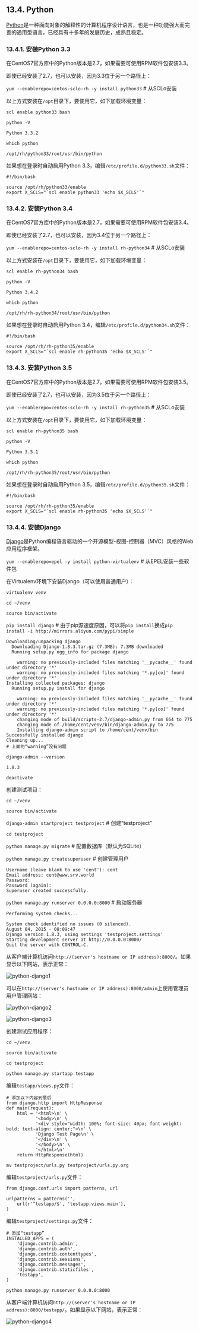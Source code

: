 ## 13.4. Python

[Python](http://www.python.org/)是一种面向对象的解释性的计算机程序设计语言，也是一种功能强大而完善的通用型语言，已经具有十多年的发展历史，成熟且稳定。

### 13.4.1. 安装Python 3.3

在CentOS7官方库中的Python版本是2.7，如果需要可使用RPM软件包安装3.3。

即使已经安装了2.7，也可以安装，因为3.3位于另一个路径上：

`yum --enablerepo=centos-sclo-rh -y install python33` # 从SCLo安装

以上方式安装在`/opt`目录下，要使用它，如下加载环境变量：

`scl enable python33 bash`

`python -V`

```
Python 3.3.2
```

`which python`

```
/opt/rh/python33/root/usr/bin/python
```

如果想在登录时自动启用Python 3.3，编辑`/etc/profile.d/python33.sh`文件：

```
#!/bin/bash

source /opt/rh/python33/enable
export X_SCLS="`scl enable python33 'echo $X_SCLS'`"
```

### 13.4.2. 安装Python 3.4

在CentOS7官方库中的Python版本是2.7，如果需要可使用RPM软件包安装3.4。

即使已经安装了2.7，也可以安装，因为3.4位于另一个路径上：

`yum --enablerepo=centos-sclo-rh -y install rh-python34` # 从SCLo安装

以上方式安装在`/opt`目录下，要使用它，如下加载环境变量：

`scl enable rh-python34 bash`

`python -V`

```
Python 3.4.2
```

`which python`

```
/opt/rh/rh-python34/root/usr/bin/python
```

如果想在登录时自动启用Python 3.4，编辑`/etc/profile.d/python34.sh`文件：

```
#!/bin/bash

source /opt/rh/rh-python35/enable
export X_SCLS="`scl enable rh-python35 'echo $X_SCLS'`"
```

### 13.4.3. 安装Python 3.5

在CentOS7官方库中的Python版本是2.7，如果需要可使用RPM软件包安装3.5。

即使已经安装了2.7，也可以安装，因为3.5位于另一个路径上：

`yum --enablerepo=centos-sclo-rh -y install rh-python35` # 从SCLo安装

以上方式安装在`/opt`目录下，要使用它，如下加载环境变量：

`scl enable rh-python35 bash`

`python -V`

```
Python 3.5.1
```

`which python`

```
/opt/rh/rh-python35/root/usr/bin/python
```

如果想在登录时自动启用Python 3.5，编辑`/etc/profile.d/python35.sh`文件：

```
#!/bin/bash

source /opt/rh/rh-python35/enable
export X_SCLS="`scl enable rh-python35 'echo $X_SCLS'`"
```

### 13.4.4. 安装Django

[Django](http://www.djangoproject.com/)是Python编程语言驱动的一个开源模型-视图-控制器（MVC）风格的Web应用程序框架。

`yum --enablerepo=epel -y install python-virtualenv` # 从EPEL安装一些软件包

在Virtualenv环境下安装Django（可以使用普通用户）：

`virtualenv venv`

`cd ~/venv`

`source bin/activate`

`pip install django` # 由于pip源速度原因，可以将`pip install`换成`pip install -i http://mirrors.aliyun.com/pypi/simple`

```
Downloading/unpacking django
  Downloading Django-1.8.3.tar.gz (7.3MB): 7.3MB downloaded
  Running setup.py egg_info for package django

    warning: no previously-included files matching '__pycache__' found under directory '*'
    warning: no previously-included files matching '*.py[co]' found under directory '*'
Installing collected packages: django
  Running setup.py install for django

    warning: no previously-included files matching '__pycache__' found under directory '*'
    warning: no previously-included files matching '*.py[co]' found under directory '*'
    changing mode of build/scripts-2.7/django-admin.py from 664 to 775
    changing mode of /home/cent/venv/bin/django-admin.py to 775
    Installing django-admin script to /home/cent/venv/bin
Successfully installed django
Cleaning up...
# 上面的“warning”没有问题
```

`django-admin --version`

```
1.8.3
```

`deactivate`

创建测试项目：

`cd ~/venv`

`source bin/activate`

`django-admin startproject testproject` # 创建“testproject”

`cd testproject`

`python manage.py migrate` # 配置数据库（默认为SQLite）

`python manage.py createsuperuser` # 创建管理用户

```
Username (leave blank to use 'cent'): cent
Email address: cent@www.srv.world
Password:
Password (again):
Superuser created successfully.
```

`python manage.py runserver 0.0.0.0:8000` # 启动服务器

```
Performing system checks...

System check identified no issues (0 silenced).
August 04, 2015 - 08:09:47
Django version 1.8.3, using settings 'testproject.settings'
Starting development server at http://0.0.0.0:8000/
Quit the server with CONTROL-C.
```

从客户端计算机访问`http://(server's hostname or IP address):8000/`。如果显示以下网站，表示正常：

![python-django1](../Contents/python-django1.png)

可以在`http://(server's hostname or IP address):8000/admin`上使用管理员用户管理网站：

![python-django2](../Contents/python-django2.png)

![python-django3](../Contents/python-django3.png)

创建测试应用程序：

`cd ~/venv`

`source bin/activate`

`cd testproject`

`python manage.py startapp testapp`

编辑`testapp/views.py`文件：

```
# 添加以下内容到最后
from django.http import HttpResponse
def main(request):
    html = '<html>\n' \
           '<body>\n' \
           '<div style="width: 100%; font-size: 40px; font-weight: bold; text-align: center;">\n' \
           'Django Test Page\n' \
           '</div>\n' \
           '</body>\n' \
           '</html>\n'
    return HttpResponse(html)
```

`mv testproject/urls.py testproject/urls.py.org`

编辑`testproject/urls.py`文件：

```
from django.conf.urls import patterns, url

urlpatterns = patterns('',
    url(r'^testapp/$', 'testapp.views.main'),
)
```

编辑`testproject/settings.py`文件：

```
# 添加“testapp”
INSTALLED_APPS = (
    'django.contrib.admin',
    'django.contrib.auth',
    'django.contrib.contenttypes',
    'django.contrib.sessions',
    'django.contrib.messages',
    'django.contrib.staticfiles',
    'testapp',
)
```

`python manage.py runserver 0.0.0.0:8000`

从客户端计算机访问`http://(server's hostname or IP address):8000/testapp/`。如果显示以下网站，表示正常：

![python-django4](../Contents/python-django4.png)
